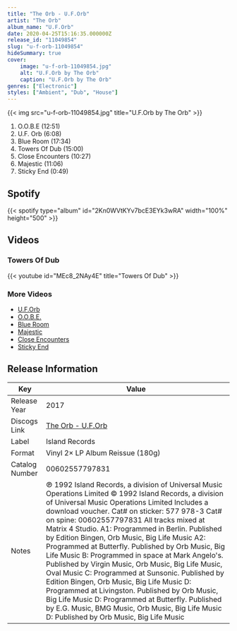 ```yaml
---
title: "The Orb - U.F.Orb"
artist: "The Orb"
album_name: "U.F.Orb"
date: 2020-04-25T15:16:35.000000Z
release_id: "11049854"
slug: "u-f-orb-11049854"
hideSummary: true
cover:
    image: "u-f-orb-11049854.jpg"
    alt: "U.F.Orb by The Orb"
    caption: "U.F.Orb by The Orb"
genres: ["Electronic"]
styles: ["Ambient", "Dub", "House"]
---
```


{{< img src="u-f-orb-11049854.jpg" title="U.F.Orb by The Orb" >}}

<!-- section break -->

1. O.O.B.E (12:51)
2. U.F. Orb (6:08)
3. Blue Room (17:34)
4. Towers Of Dub (15:00)
5. Close Encounters (10:27)
6. Majestic (11:06)
7. Sticky End (0:49)

<!-- section break -->


## Spotify
{{< spotify type="album" id="2Kn0WVtKYv7bcE3EYk3wRA" width="100%" height="500" >}}



## Videos
### Towers Of Dub
{{< youtube id="MEc8_2NAy4E" title="Towers Of Dub" >}}<br>

### More Videos

- [U.F.Orb](https://www.youtube.com/watch?v=MzNp1n37Gm4)
- [O.O.B.E.](https://www.youtube.com/watch?v=UEbyC_hQkhQ)
- [Blue Room](https://www.youtube.com/watch?v=S2Uolg1saNM)
- [Majestic](https://www.youtube.com/watch?v=EkQc0YeYm3M)
- [Close Encounters](https://www.youtube.com/watch?v=J4-9ALbPQFo)
- [Sticky End](https://www.youtube.com/watch?v=KwRA-_OBWYU)


## Release Information
|  Key           | Value                                                |
| ---------------| ---------------------------------------------------- |
| Release Year   | 2017                                   |
| Discogs Link   | [The Orb - U.F.Orb](https://www.discogs.com/release/11049854-The-Orb-UFOrb) |
| Label          | Island Records |
| Format         | Vinyl 2× LP Album Reissue (180g) |
| Catalog Number | 00602557797831 |
| Notes | ℗ 1992 Island Records, a division of Universal Music Operations Limited © 1992 Island Records, a division of Universal Music Operations Limited Includes a download voucher.  Cat# on sticker: 577 978-3 Cat# on spine: 00602557797831  All tracks mixed at Matrix 4 Studio. A1: Programmed in Berlin. Published by Edition Bingen, Orb Music, Big Life Music A2: Programmed at Butterfly. Published by Orb Music, Big Life Music B: Programmed in space at Mark Angelo's. Published by Virgin Music, Orb Music, Big Life Music, Oval Music C: Programmed at Sunsonic. Published by Edition Bingen, Orb Music, Big Life Music D: Programmed at Livingston. Published by Orb Music, Big Life Music D: Programmed at Butterfly. Published by E.G. Music, BMG Music, Orb Music, Big Life Music D: Published by Orb Music, Big Life Music |